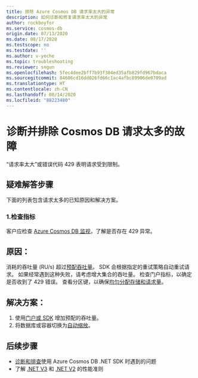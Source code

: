 ```yaml
---
title: 排除 Azure Cosmos DB 请求率太大的异常
description: 如何诊断和修复请求率太大的异常
author: rockboyfor
ms.service: cosmos-db
origin.date: 07/13/2020
ms.date: 08/17/2020
ms.testscope: no
ms.testdate: ''
ms.author: v-yeche
ms.topic: troubleshooting
ms.reviewer: sngun
ms.openlocfilehash: 5fec4dee2bff7b93f304ed35afb829fd967bdaca
ms.sourcegitcommit: 84606cd16dd026fd66c1ac4afbc89906de0709ad
ms.translationtype: HT
ms.contentlocale: zh-CN
ms.lasthandoff: 08/14/2020
ms.locfileid: "88223480"
---
```

<!--Verified successfully-->
# <a name="diagnose-and-troubleshoot-cosmos-db-too-many-requests"></a>诊断并排除 Cosmos DB 请求太多的故障
“请求率太大”或错误代码 429 表明请求受到限制。

## <a name="troubleshooting-steps"></a>疑难解答步骤
下面的列表包含请求太多的已知原因和解决方案。

### <a name="1-check-the-metrics"></a>1.检查指标
客户应检查 [Azure Cosmos DB 监视](monitor-cosmos-db.md)，了解是否存在 429 异常。

## <a name="cause"></a>原因：
消耗的吞吐量 (RU/s) 超过[预配吞吐量](set-throughput.md)。 SDK 会根据指定的重试策略自动重试请求。 如果经常遇到这种失败，请考虑增大集合的吞吐量。 检查门户指标，以确定是否收到了 429 错误。 查看分区键，以确保[均匀分配存储和请求量](partition-data.md)。

## <a name="solution"></a>解决方案：
1. 使用[门户或 SDK](set-throughput.md) 增加预配的吞吐量。
2. 将数据库或容器切换为[自动缩放](provision-throughput-autoscale.md)。

## <a name="next-steps"></a>后续步骤
* [诊断和排查](troubleshoot-dot-net-sdk.md)使用 Azure Cosmos DB .NET SDK 时遇到的问题
* 了解 [.NET V3](performance-tips-dotnet-sdk-v3-sql.md) 和 [.NET V2](performance-tips.md) 的性能准则

<!-- Update_Description: new article about troubleshoot request rate too large -->
<!--NEW.date: 08/10/2020-->